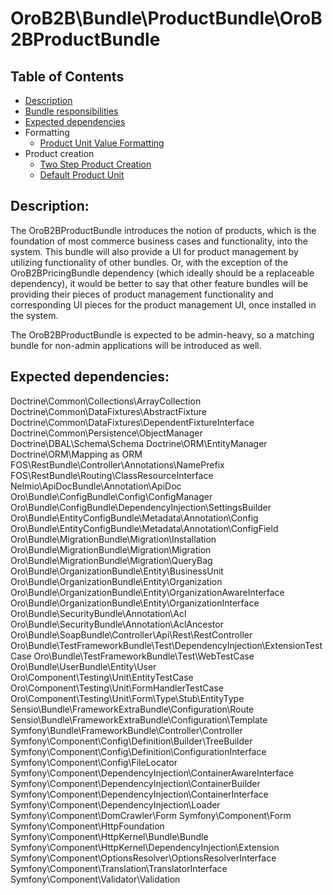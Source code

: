 OroB2B\Bundle\ProductBundle\OroB2BProductBundle
===============================================

Table of Contents
-----------------
 - [Description](#description)
 - [Bundle responsibilities](#bundle-responsibilities)
 - [Expected dependencies](#expected-dependencies)
 - Formatting
    - [Product Unit Value Formatting](./Resources/doc/product-unit-value-formatting.md)
 - Product creation
    - [Two Step Product Creation](./Resources/doc/two-step-product-creation.md)
    - [Default Product Unit](./Resources/doc/default-product-unit.md)

Description:
------------

The OroB2BProductBundle introduces the notion of products, which is the foundation of most commerce business cases and functionality, into the system. This bundle will also provide a UI for product management by utilizing functionality of other bundles. Or, with the exception of the OroB2BPricingBundle dependency (which ideally should be a replaceable dependency), it would be better to say that other feature bundles will be providing their pieces of product management functionality and corresponding UI pieces for the product management UI, once installed in the system.

The OroB2BProductBundle is expected to be admin-heavy, so a matching bundle for non-admin applications will be introduced as well.

Expected dependencies:
----------------------

Doctrine\Common\Collections\ArrayCollection
Doctrine\Common\DataFixtures\AbstractFixture
Doctrine\Common\DataFixtures\DependentFixtureInterface
Doctrine\Common\Persistence\ObjectManager
Doctrine\DBAL\Schema\Schema
Doctrine\ORM\EntityManager
Doctrine\ORM\Mapping as ORM
FOS\RestBundle\Controller\Annotations\NamePrefix
FOS\RestBundle\Routing\ClassResourceInterface
Nelmio\ApiDocBundle\Annotation\ApiDoc
Oro\Bundle\ConfigBundle\Config\ConfigManager
Oro\Bundle\ConfigBundle\DependencyInjection\SettingsBuilder
Oro\Bundle\EntityConfigBundle\Metadata\Annotation\Config
Oro\Bundle\EntityConfigBundle\Metadata\Annotation\ConfigField
Oro\Bundle\MigrationBundle\Migration\Installation
Oro\Bundle\MigrationBundle\Migration\Migration
Oro\Bundle\MigrationBundle\Migration\QueryBag
Oro\Bundle\OrganizationBundle\Entity\BusinessUnit
Oro\Bundle\OrganizationBundle\Entity\Organization
Oro\Bundle\OrganizationBundle\Entity\OrganizationAwareInterface
Oro\Bundle\OrganizationBundle\Entity\OrganizationInterface
Oro\Bundle\SecurityBundle\Annotation\Acl
Oro\Bundle\SecurityBundle\Annotation\AclAncestor
Oro\Bundle\SoapBundle\Controller\Api\Rest\RestController
Oro\Bundle\TestFrameworkBundle\Test\DependencyInjection\ExtensionTestCase
Oro\Bundle\TestFrameworkBundle\Test\WebTestCase
Oro\Bundle\UserBundle\Entity\User
Oro\Component\Testing\Unit\EntityTestCase
Oro\Component\Testing\Unit\FormHandlerTestCase
Oro\Component\Testing\Unit\Form\Type\Stub\EntityType
Sensio\Bundle\FrameworkExtraBundle\Configuration\Route
Sensio\Bundle\FrameworkExtraBundle\Configuration\Template
Symfony\Bundle\FrameworkBundle\Controller\Controller
Symfony\Component\Config\Definition\Builder\TreeBuilder
Symfony\Component\Config\Definition\ConfigurationInterface
Symfony\Component\Config\FileLocator
Symfony\Component\DependencyInjection\ContainerAwareInterface
Symfony\Component\DependencyInjection\ContainerBuilder
Symfony\Component\DependencyInjection\ContainerInterface
Symfony\Component\DependencyInjection\Loader
Symfony\Component\DomCrawler\Form
Symfony\Component\Form
Symfony\Component\HttpFoundation
Symfony\Component\HttpKernel\Bundle\Bundle
Symfony\Component\HttpKernel\DependencyInjection\Extension
Symfony\Component\OptionsResolver\OptionsResolverInterface
Symfony\Component\Translation\TranslatorInterface
Symfony\Component\Validator\Validation

